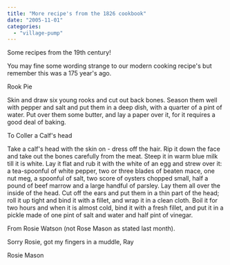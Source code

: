```yaml
---
title: "More recipe's from the 1826 cookbook"
date: "2005-11-01"
categories: 
  - "village-pump"
---
```


Some recipes from the 19th century!

You may fine some wording strange to our modern cooking recipe's but remember this was a 175 year's ago.

Rook Pie

Skin and draw six young rooks and cut out back bones. Season them well with pepper and salt and put them in a deep dish, with a quarter of a pint of water. Put over them some butter, and lay a paper over it, for it requires a good deal of baking.

To Coller a Calf's head

Take a calf's head with the skin on - dress off the hair. Rip it down the face and take out the bones carefully from the meat. Steep it in warm blue milk till it is white. Lay it flat and rub it with the white of an egg and strew over it: a tea-spoonful of white pepper, two or three blades of beaten mace, one nut meg, a spoonful of salt, two score of oysters chopped small, half a pound of beef marrow and a large handful of parsley. Lay them all over the inside of the head. Cut off the ears and put them in a thin part of the head; roll it up tight and bind it with a fillet, and wrap it in a clean cloth. Boil it for two hours and when it is almost cold, bind it with a fresh fillet, and put it in a pickle made of one pint of salt and water and half pint of vinegar.

From Rosie Watson (not Rose Mason as stated last month).

Sorry Rosie, got my fingers in a muddle, Ray

Rosie Mason
